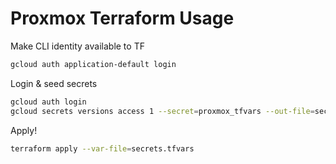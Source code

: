 # Proxmox Terraform Usage

Make CLI identity available to TF

```bash
gcloud auth application-default login
```

Login & seed secrets

```bash
gcloud auth login
gcloud secrets versions access 1 --secret=proxmox_tfvars --out-file=secrets.tfvars
```

Apply!

```bash
terraform apply --var-file=secrets.tfvars
```
